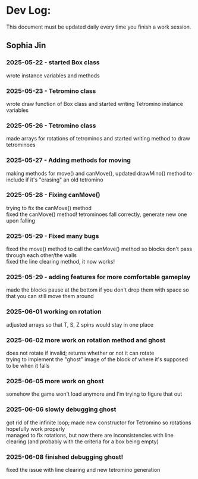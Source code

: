 # Dev Log:

This document must be updated daily every time you finish a work session.

## Sophia Jin

### 2025-05-22 - started Box class
wrote instance variables and methods

### 2025-05-23 - Tetromino class
wrote draw function of Box class and started writing Tetromino instance variables

### 2025-05-26 - Tetromino class
made arrays for rotations of tetrominos and started writing method to draw tetrominoes

### 2025-05-27 - Adding methods for moving
making methods for move() and canMove(), updated drawMino() method to include if it's "erasing" an old tetromino

### 2025-05-28 - Fixing canMove()
trying to fix the canMove() method\
fixed the canMove() method! tetrominoes fall correctly, generate new one upon falling

### 2025-05-29 - Fixed many bugs
fixed the move() method to call the canMove() method so blocks don't pass through each other/the walls\
fixed the line clearing method, it now works!

### 2025-05-29 - adding features for more comfortable gameplay
made the blocks pause at the bottom if you don't drop them with space so that you can still move them around

### 2025-06-01 working on rotation
adjusted arrays so that T, S, Z spins would stay in one place

### 2025-06-02 more work on rotation method and ghost
does not rotate if invalid; returns whether or not it can rotate\
trying to implement the "ghost" image of the block of where it's supposed to be when it falls

### 2025-06-05 more work on ghost
somehow the game won't load anymore and I'm trying to figure that out

### 2025-06-06 slowly debugging ghost
got rid of the infinite loop; made new constructor for Tetromino so rotations hopefully work properly\
managed to fix rotations, but now there are inconsistencies with line clearing (and probably with the criteria for a box being empty)

### 2025-06-08 finished debugging ghost!
fixed the issue with line clearing and new tetromino generation
